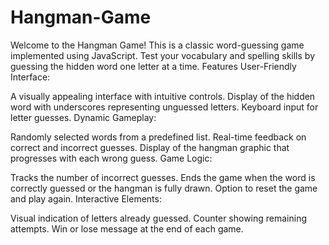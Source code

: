 # Hangman-Game
Welcome to the Hangman Game! This is a classic word-guessing game implemented using JavaScript. Test your vocabulary and spelling skills by guessing the hidden word one letter at a time.
Features
User-Friendly Interface:

A visually appealing interface with intuitive controls.
Display of the hidden word with underscores representing unguessed letters.
Keyboard input for letter guesses.
Dynamic Gameplay:

Randomly selected words from a predefined list.
Real-time feedback on correct and incorrect guesses.
Display of the hangman graphic that progresses with each wrong guess.
Game Logic:

Tracks the number of incorrect guesses.
Ends the game when the word is correctly guessed or the hangman is fully drawn.
Option to reset the game and play again.
Interactive Elements:

Visual indication of letters already guessed.
Counter showing remaining attempts.
Win or lose message at the end of each game.
